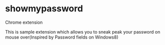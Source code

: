 showmypassword
==============

Chrome extension 

This is sample extension which allows you to sneak peak your password on mouse over(Inspired by Password fields on Windows8)

